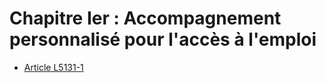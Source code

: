 # Chapitre Ier : Accompagnement personnalisé pour l'accès à l'emploi

* [Article L5131-1](./LEGIARTI000006903485.md)
